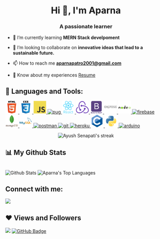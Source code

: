 <h1 align="center">Hi 👋, I'm Aparna</h1>
<h3 align="center">A passionate learner</h3>

- 🌱 I’m currently learning **MERN Stack develpoment**

- 👯 I’m looking to collaborate on **innovative ideas that lead to a sustainable future.**

- 📫 How to reach me **aparnapatro2001@gmail.com**

- 📄 Know about my experiences [Resume](https://drive.google.com/file/d/1de39w7Ivjpz0C7ItHGL1jc7yrm2yEUlB/view?usp=sharing)



## 🚀 Languages and Tools:

<p align="left"> 
  <a href="https://www.w3.org/html/" target="_blank"> <img src="https://raw.githubusercontent.com/devicons/devicon/master/icons/html5/html5-original-wordmark.svg" alt="html5" width="40" height="40"/> </a>
  <a href="https://www.w3schools.com/css/" target="_blank"> <img src="https://raw.githubusercontent.com/devicons/devicon/master/icons/css3/css3-original-wordmark.svg" alt="css3" width="40" height="40"/> </a> 
  <a href="https://developer.mozilla.org/en-US/docs/Web/JavaScript" target="_blank"> <img src="https://raw.githubusercontent.com/devicons/devicon/master/icons/javascript/javascript-original.svg" alt="javascript" width="40" height="40"/> </a> 
  <a href="https://pugjs.org" target="_blank"> <img src="https://cdn.worldvectorlogo.com/logos/pug.svg" alt="pug" width="40" height="40"/> </a>
  <a href="https://reactjs.org/" target="_blank"> <img src="https://raw.githubusercontent.com/devicons/devicon/master/icons/react/react-original-wordmark.svg" alt="react" width="40" height="40"/> </a>
  <a href="https://redux.js.org" target="_blank"> <img src="https://raw.githubusercontent.com/devicons/devicon/master/icons/redux/redux-original.svg" alt="redux" width="40" height="40"/> </a>
  <a href="https://getbootstrap.com" target="_blank"> <img src="https://raw.githubusercontent.com/devicons/devicon/master/icons/bootstrap/bootstrap-plain-wordmark.svg" alt="bootstrap" width="40" height="40"/> </a>
  <a href="https://expressjs.com" target="_blank"> <img src="https://raw.githubusercontent.com/devicons/devicon/master/icons/express/express-original-wordmark.svg" alt="express" width="40" height="40"/> </a>
  <a href="https://nodejs.org" target="_blank"> <img src="https://raw.githubusercontent.com/devicons/devicon/master/icons/nodejs/nodejs-original-wordmark.svg" alt="nodejs" width="40" height="40"/> </a>
  <a href="https://firebase.google.com/" target="_blank"> <img src="https://www.vectorlogo.zone/logos/firebase/firebase-icon.svg" alt="firebase" width="40" height="40"/> </a> 
  <a href="https://www.mongodb.com/" target="_blank"> <img src="https://raw.githubusercontent.com/devicons/devicon/master/icons/mongodb/mongodb-original-wordmark.svg" alt="mongodb" width="40" height="40"/> </a>
  <a href="https://www.mysql.com/" target="_blank"> <img src="https://raw.githubusercontent.com/devicons/devicon/master/icons/mysql/mysql-original-wordmark.svg" alt="mysql" width="40" height="40"/> </a>  
  <a href="https://postman.com" target="_blank"> <img src="https://www.vectorlogo.zone/logos/getpostman/getpostman-icon.svg" alt="postman" width="40" height="40"/> </a>
  <a href="https://git-scm.com/" target="_blank"> <img src="https://www.vectorlogo.zone/logos/git-scm/git-scm-icon.svg" alt="git" width="40" height="40"/> </a>
  <a href="https://heroku.com" target="_blank"> <img src="https://www.vectorlogo.zone/logos/heroku/heroku-icon.svg" alt="heroku" width="40" height="40"/> </a>  
  <a href="https://www.cprogramming.com/" target="_blank"> <img src="https://raw.githubusercontent.com/devicons/devicon/master/icons/c/c-original.svg" alt="c" width="40" height="40"/> </a>
  <a href="https://www.python.org" target="_blank"> <img src="https://raw.githubusercontent.com/devicons/devicon/master/icons/python/python-original.svg" alt="python" width="40" height="40"/> </a>
  <a href="https://www.arduino.cc/" target="_blank"> <img src="https://cdn.worldvectorlogo.com/logos/arduino-1.svg" alt="arduino" width="40" height="40"/> </a>
  

<!-- [![React Badge](https://img.shields.io/badge/-React-61DBFB?style=for-the-badge&labelColor=black&logo=react&logoColor=61DBFB)](#)  [![Javascript Badge](https://img.shields.io/badge/-Javascript-F0DB4F?style=for-the-badge&labelColor=black&logo=javascript&logoColor=F0DB4F)](#) [![Typescript Badge](https://img.shields.io/badge/-Typescript-007acc?style=for-the-badge&labelColor=black&logo=typescript&logoColor=007acc)](#) [![Nodejs Badge](https://img.shields.io/badge/-Nodejs-3C873A?style=for-the-badge&labelColor=black&logo=node.js&logoColor=3C873A)](#) [![GraphQL Badge](https://img.shields.io/badge/-GraphQl-e535ab?style=for-the-badge&labelColor=black&logo=node.js&logoColor=e535ab)](#) -->
<br/>

<p align="center">
    <!-- <a href="https://github.com/Ayush29Ayush/github-readme-streak-stats"> -->
    <a >
        <img title="🔥 Get streak stats for your profile at git.io/streak-stats" alt="Ayush Senapati's streak" src="https://github-readme-streak-stats.herokuapp.com/?user=itsme-aparna&theme=black-ice&hide_border=true&stroke=0000&background=060A0CD0"/>
    </a>
</p>

## 📊 My Github Stats

  <br/>
    <!-- <a href="https:/itsme-aparna/github.com//github-readme-streak-stats"><img alt="Ayush Senapati's Github Stats" src="https://github-readme-stats.vercel.app/api?username=itsme-aparna&show_icons=true&count_private=true&theme=react&hide_border=true&bg_color=0D1117" /></a> -->
    <a ><img alt="Github Stats" src="https://github-readme-stats.vercel.app/api?username=itsme-aparna&show_icons=true&count_private=true&theme=react&hide_border=true&bg_color=0D1117" /></a>
  <!-- <a href="https://github.com/itsme-aparna/github-readme-streak-stats"><img alt="Ayush Senapati's Top Languages" src="https://github-readme-stats.vercel.app/api/top-langs/?username=itsme-aparna&langs_count=8&count_private=true&layout=compact&theme=react&hide_border=true&bg_color=0D1117" /></a> -->
  <a ><img alt="Aparna's Top Languages" src="https://github-readme-stats.vercel.app/api/top-langs/?username=itsme-aparna&langs_count=8&count_private=true&layout=compact&theme=react&hide_border=true&bg_color=0D1117" /></a>
  <br/>
  



## Connect with me:

<p align="left">

<a href = "https://www.linkedin.com/in/aparna-patra-4b07381a3/"><img src="https://img.icons8.com/fluent/48/000000/linkedin.png"/></a>

<!-- <a href = "https://twitter.com/ayushsenapati"><img src="https://img.icons8.com/fluent/48/000000/twitter.png"/></a> -->
<!-- <a href = "https://www.instagram.com/instru_mental_guy/"><img src="https://img.icons8.com/fluent/48/000000/instagram-new.png"/></a> -->
<!-- <a href = "https://www.youtube.com/channel/UC-NXT1lYAOPa3lrgWXqvuHA"><img src="https://img.icons8.com/color/48/000000/youtube-play.png"/></a> -->

</p>

## ❤ Views and Followers

<a>
    <img src="https://komarev.com/ghpvc/?username=itsme-aparna">
</a>
<a href="https://github.com/itsme-aparna?tab=followers"><img src="https://img.shields.io/github/followers/itsme-aparna?label=Followers&style=social" alt="GitHub Badge"></a>
